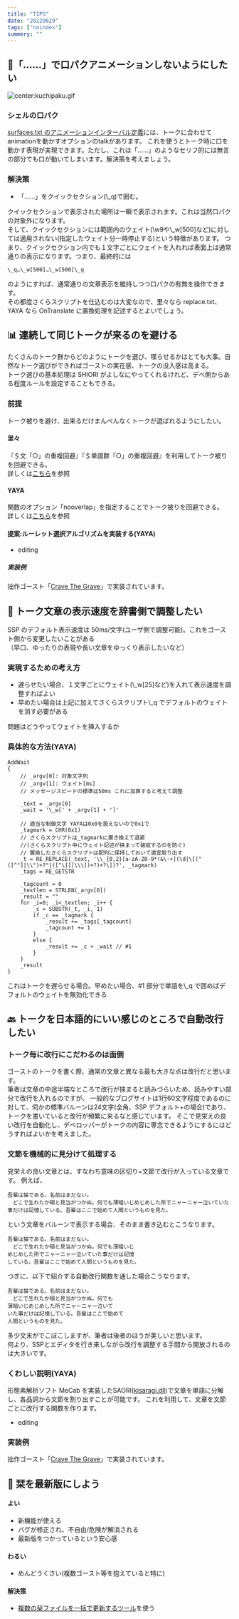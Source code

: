 ```yaml
---
title: "TIPS"
date: "20220629"
tags: ["noindex"]
summery: ""
---
```


## 💬「......」で口パクアニメーションしないようにしたい

![center:kuchipaku.gif](kuchipaku.gif)

### シェルの口パク

[surfaces.txt のアニメーションインターバル定義](http://ssp.shillest.net/ukadoc/manual/descript_shell_surfaces.html#introduction_animationinterval)には、トークに合わせてanimationを動かすオプションのtalkがあります。
これを使うとトーク時に口を動かす表現が実現できます。ただし、これは「……」のようなセリフ的には無言の部分でも口が動いてしまいます。解決策を考えましょう。

### 解決策

- 「……」をクイックセクション(\\\_q)で囲む。

クイックセクションで表示された場所は一瞬で表示されます。これは当然口パクの対象外になります。  
そして、クイックセクションには範囲内のウェイト(\\w9や\\\_w[500]など)に対しては適用されない(指定したウェイト分一時停止する)という特徴があります。
つまり、クイックセクション内でも１文字ごとにウェイトを入れれば表面上は通常通りの表示になります。つまり、最終的には

```
\_q…\_w[500]…\_w[500]\_q
```

のようにすれば、通常通りの文章表示を維持しつつ口パクの有無を操作できます。  
その都度さくらスクリプトを仕込むのは大変なので、里々なら replace.txt、YAYA なら OnTranslate に置換処理を記述するとよいでしょう。

## 📊 連続して同じトークが来るのを避ける

たくさんのトーク群からどのようにトークを選び、喋らせるかはとても大事。自然なトーク選びができればゴーストの実在感、トークの没入感は高まる。  
トーク選びの基本処理は SHIORI がよしなにやってくれるけれど、デベ側からある程度ルールを設定することもできる。

### 前提

トーク被りを避け、出来るだけまんべんなくトークが選ばれるようにしたい。

#### 里々

『＄文「○」の重複回避』『＄単語群「○」の重複回避』を利用してトーク被りを回避できる。  
詳しくは[こちら](http://soliton.sub.jp/satori/index.php?%E7%89%B9%E6%AE%8A%E5%A4%89%E6%95%B0#o772b719)を参照

#### YAYA

関数のオプション「nooverlap」を指定することでトーク被りを回避できる。  
詳しくは[こちら](https://emily.shillest.net/ayaya/?%E3%83%9E%E3%83%8B%E3%83%A5%E3%82%A2%E3%83%AB/%E6%96%87%E6%B3%95/2.%E9%96%A2%E6%95%B0#vce5bec3)を参照

#### 提案:ルーレット選択アルゴリズムを実装する(YAYA)

- editing

##### 実装例

拙作ゴースト「[Crave The Grave](https://github.com/apxxxxxxe/Haine/blob/main/ghost/master/yaya_rouletteselection.txt)」で実装されています。

## 🍃 トーク文章の表示速度を辞書側で調整したい

SSP のデフォルト表示速度は
50ms/文字(ユーザ側で調整可能)。これをゴースト側から変更したいことがある  
（早口、ゆったりの表現や長い文章をゆっくり表示したいなど）

### 実現するための考え方

- 遅らせたい場合、１文字ごとにウェイト(\\\_w\[25\]など)を入れて表示速度を調整すればよい
- 早めたい場合は上記に加えてさくらスクリプト\\\_q
  でデフォルトのウェイトを消す必要がある

問題はどうやってウェイトを挿入するか

### 具体的な方法(YAYA)

```
AddWait
{
    // _argv[0]: 対象文字列
    // _argv[1]: ウェイト[ms]
    // メッセージスピードの標準は50ms これに加算すると考えて調整

    _text = _argv[0]
    _wait = '\_w[' + _argv[1] + ']'

    // 適当な制御文字 YAYAは0x0を扱えないので0x1で
    _tagmark = CHR(0x1)
    // さくらスクリプトは_tagmarkに置き換えて退避
    //(さくらスクリプト中にウェイト記述が挟まって破綻するのを防ぐ)
    // 置換したさくらスクリプトは配列に保持しておいて適宜取り出す
    _t = RE_REPLACE(_text, '\\_{0,2}[a-zA-Z0-9*!&\-+](\d|\[("([^"]|\\")+?"|([^\]]|\\\])+?)+?\])?', _tagmark)
    _tags = RE_GETSTR

    _tagcount = 0
    _textlen = STRLEN(_argv[0])
    _result = ""
    for _i=0; _i<_textlen; _i++ {
        _c = SUBSTR(_t, _i, 1)
        if _c == _tagmark {
            _result += _tags[_tagcount]
            _tagcount += 1
        }
        else {
            _result += _c + _wait // #1
        }
    }
    _result
}

```

これはトークを遅らせる場合。早めたい場合、#1 部分で単語を\\\_q で囲めばデフォルトのウェイトを無効化できる

## 🔙 トークを日本語的にいい感じのところで自動改行したい

### トーク毎に改行にこだわるのは面倒

ゴーストのトークを書く際、通常の文章と異なる最も大きな点は改行だと思います。  
筆者は文章の中途半端なところで改行が挟まると読みづらいため、読みやすい部分で改行を入れるのですが、
一般的なブログサイトは1行60文字程度であるのに対して、伺かの標準バルーンは24文字(全角、SSP デフォルト+の場合)であり、トークを書いていると改行が頻繁に来るなと感じています。
そこで見栄えの良い改行を自動化し、デベロッパーがトークの内容に専念できるようにするにはどうすればよいかを考えました。

### 文節を機械的に見分けて処理する

見栄えの良い文章とは、すなわち意味の区切り=文節で改行が入っている文章です。
例えば、
```
吾輩は猫である。名前はまだない。
　どこで生れたか頓と見当がつかぬ。何でも薄暗いじめじめした所でニャーニャー泣いていた事だけは記憶している。吾輩はここで始めて人間というものを見た。
```
という文章をバルーンで表示する場合、そのまま書き込むとこうなります。
```
吾輩は猫である。名前はまだない。
　どこで生れたか頓と見当がつかぬ。何でも薄暗いじ
めじめした所でニャーニャー泣いていた事だけは記憶
している。吾輩はここで始めて人間というものを見た。
```
つぎに、以下で紹介する自動改行関数を通した場合こうなります。
```
吾輩は猫である。名前はまだない。
　どこで生れたか頓と見当がつかぬ。何でも
薄暗いじめじめした所でニャーニャー泣いて
いた事だけは記憶している。吾輩はここで始めて
人間というものを見た。
```
多少文末がでこぼこしますが、筆者は後者のほうが美しいと思います。  
何より、SSPとエディタを行き来しながら改行を調整する手間から開放されるのは大きいです。

### くわしい説明(YAYA)

形態素解析ソフト MeCab を実装したSAORI([kisaragi.dll](https://github.com/ponapalt/csaori))で文章を単語に分解し、各品詞から文節を割り出すことが可能です。
これを利用して、文章を文節ごとに改行する関数を作ります。

- editing

### 実装例

拙作ゴースト「[Crave The Grave](https://github.com/apxxxxxxe/Haine/blob/8f04e65e134431a3b2c6c884a35f287b5123d0bb/ghost/master/yaya_functions.txt#L168-L297)」で実装されています。

## 🔖 栞を最新版にしよう

#### よい

- 新機能が使える
- バグが修正され、不自由/危険が解消される
- 最新版をつかっているという安心感

#### わるい

- めんどうくさい(複数ゴースト等を抱えていると特に)

#### 解決策

- [複数の栞ファイルを一括で更新するツール](https://github.com/apxxxxxxe/shioriupdater)を使う
